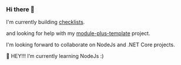 ### Hi there 👋

I'm currently building [checklists](https://github.com/faridprogrammer/checklists).

and looking for help with my [module-plus-template](https://github.com/faridprogrammer/module-plus-template) project.

I'm looking forward to collaborate on NodeJs and .NET Core projects.

🌱 HEY!!! I’m currently learning NodeJs :)

<!--
**faridprogrammer/faridprogrammer** is a ✨ _special_ ✨ repository because its `README.md` (this file) appears on your GitHub profile.

Here are some ideas to get you started:

- 🔭 I’m currently working on ...
- 🌱 I’m currently learning ...
- 👯 I’m looking to collaborate on ...
- 🤔 I’m looking for help with ...
- 💬 Ask me about ...
- 📫 How to reach me: ...
- 😄 Pronouns: ...
- ⚡ Fun fact: ...
-->
